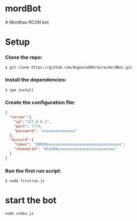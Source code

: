 # mordBot
A Mordhau RCON bot

# Setup

### Clone the repo:
```$ git clone https://github.com/AugustoEMoreira/mordBot.git```

### Install the dependencies:
```$ npm install```

### Create the configuration file:
```json
{
  "server":{
    "ip":"127.0.0.1",
    "port": 7770,
    "password": "xxxxxxxxxxxxxxx"
  },
  "discord":{
    "token": "ODM2Mxxxxxxxxxxxxxxxxxxxxxxxxxxxxxxxxxx",
    "channelId": "651498xxxxxxxxxxxxxxxxxxxxxxxxxx"
  }
}
```
### Run the first run script:
```$ node firstrun.js```

# start the bot
```node index.js```
